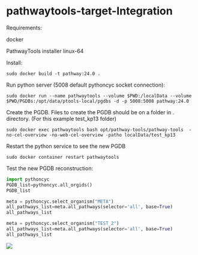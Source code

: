 # pathwaytools-target-Integration

Requirements:

docker

PathwayTools installer linux-64

Install:
```
sudo docker build -t pathway:24.0 .
```

Run python server (5008 default pythoncyc socket connection):
```
sudo docker run --name pathwaytools --volume $PWD:/localData --volume $PWD/PGDBs:/opt/data/ptools-local/pgdbs -d -p 5008:5008 pathway:24.0 
```

Create the PGDB. Files to create the PGDB should be on a folder in . directory. (For this example test_kp13 folder)
```
sudo docker exec pathwaytools bash opt/pathway-tools/pathway-tools  -no-cel-overview -no-web-cel-overview -patho localData/test_kp13
```

Restart the python service to see the new PGDB
```
sudo docker container restart pathwaytools
```


Test the new PGDB reconstruction:

```python
import pythoncyc
PGDB_list=pythoncyc.all_orgids()
PGDB_list

meta = pythoncyc.select_organism("META")
all_pathways_list=meta.all_pathways(selector='all', base=True)
all_pathways_list

meta = pythoncyc.select_organism("TEST_2")
all_pathways_list=meta.all_pathways(selector='all', base=True)
all_pathways_list
```

<img src="https://docs.google.com/drawings/d/1yNp2wlEK0HYLAtRyw1voCTVYEGJ9KNBmqQun7bjWbB8/export/png"/>
